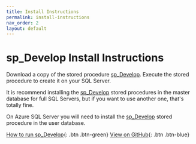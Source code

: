 ```yaml
---
title: Install Instructions
permalink: install-instructions
nav_order: 2
layout: default
---
```


# sp_Develop Install Instructions

Download a copy of the stored procedure [sp_Develop](https://raw.githubusercontent.com/kevinmartintech/sp_develop/master/sp_Develop.sql). Execute the stored procedure to create it on your SQL Server.

It is recommend installing the [sp_Develop](https://raw.githubusercontent.com/kevinmartintech/sp_develop/master/sp_Develop.sql) stored procedures in the master database for full SQL Servers, but if you want to use another one, that's totally fine. 

On Azure SQL Server you will need to install the [sp_Develop](https://raw.githubusercontent.com/kevinmartintech/sp_develop/master/sp_Develop.sql) stored procedure in the user database.

[How to run sp_Develop](usage-instructions){: .btn .btn-green}
[View on GitHub](https://github.com/kevinmartintech/sp_Develop){: .btn .btn-blue}